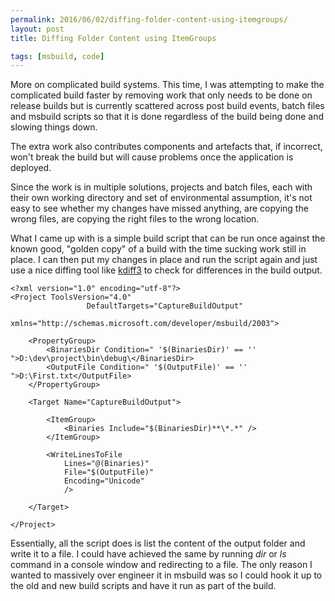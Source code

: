 ```yaml
---
permalink: 2016/06/02/diffing-folder-content-using-itemgroups/
layout: post
title: Diffing Folder Content using ItemGroups

tags: [msbuild, code]
---
```


More on complicated build systems. This time, I was attempting to make the complicated
build faster by removing work that only needs to be done on release builds but is currently
scattered across post build events, batch files and msbuild scripts so that it is done
regardless of the build being done and slowing things down.

The extra work also contributes components and artefacts that, if incorrect, won't break the build but
will cause problems once the application is deployed.

Since the work is in multiple solutions, projects and batch files, each with their own working directory and
set of environmental assumption, it's not easy to see whether my changes have missed anything, are copying
the wrong files, are copying the right files to the wrong location.

What I came up with is a simple build script that can be run once against the known good, "golden copy" of a
build with the time sucking work still in place. I can then put my changes in place and run the script again
and just use a nice diffing tool like [kdiff3](kdiff3.sourceforge.net/) to check for differences in the
build output.

    <?xml version="1.0" encoding="utf-8"?>
    <Project ToolsVersion="4.0"
        			 DefaultTargets="CaptureBuildOutput"
    	    		 xmlns="http://schemas.microsoft.com/developer/msbuild/2003">

        <PropertyGroup>
    	    <BinariesDir Condition=" '$(BinariesDir)' == '' ">D:\dev\project\bin\debug\</BinariesDir>
    	    <OutputFile Condition=" '$(OutputFile)' == '' ">D:\First.txt</OutputFile>
        </PropertyGroup>

        <Target Name="CaptureBuildOutput">

    	    <ItemGroup>
    		    <Binaries Include="$(BinariesDir)**\*.*" />
    	    </ItemGroup>

    	    <WriteLinesToFile
    		    Lines="@(Binaries)"
    		    File="$(OutputFile)"
    		    Encoding="Unicode"
    		    />

        </Target>

    </Project>

Essentially, all the script does is list the content of the output folder and write it to a file. I could have
achieved the same by running _dir_ or _ls_ command in a console window and redirecting to a file. The only
reason I wanted to massively over engineer it in msbuild was so I could hook it up to the old and new build scripts
and have it run as part of the build.
